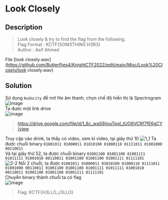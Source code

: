 # Look Closely
## Description
> Look closely & try to find the flag from the following.           
> Flag Format : KCTF{SOM3THING H3R3}           
> Author : Asif Ahmed              

File [look closely.wav](https://github.com/Butterflies4/KnightCTF2022/edit/main/Misc/Look%20Closely/look closely.wav)
## Solution
Sử dụng `Audacity` để mở file âm thanh, chọn chế độ hiển thị là Spectrogram          
![image](https://user-images.githubusercontent.com/62021009/150679972-abef84ea-2dd5-4d9a-92e7-5ba5e8672c69.png)       
Ta được một link drive      
![image](https://user-images.githubusercontent.com/62021009/150679999-e0e97920-8e03-45a8-b245-bb853445f746.png)
> https://drive.google.com/file/d/1_6c_waS9ijouTpqI_tUO6VCRf7fE6gCY/view     

Truy cập vào drink, ta thấy có video, xem kĩ video, tại giây thứ 10
![1_1](https://user-images.githubusercontent.com/62021009/150680210-066d9fce-c506-49f5-9672-a68ba81b7238.png)
Ta được chuỗi binary `01001011 01000011 01010100 01000110 01111011 01001000 00110011`          
Và tại giây thứ 52, ta được chuỗi binary `01001100 01001100 01001111 01011111 01001010 00110011 01001100 01001100 01001111 01111101`       
![2-2](https://user-images.githubusercontent.com/62021009/150680850-c62a9eff-fbd3-4ac8-89bf-0831c61a28f1.png)
Nối 2 chuỗi, ta được `01001011 01000011 01010100 01000110 01111011 01001000 00110011 01001100 01001100 01001111 01011111 01001010 00110011 01001100 01001100 01001111 01111101`     
Chuyển binary thành chuỗi ta có flag        
![image](https://user-images.githubusercontent.com/62021009/150680901-efc68876-f362-4201-8b27-558fb3517d38.png)           
> Flag: KCTF{H3LLO_J3LLO}
